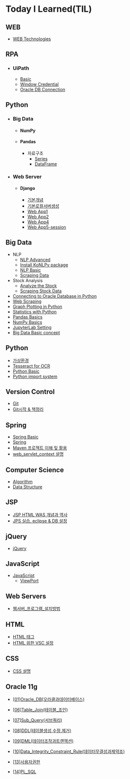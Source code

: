 # Today I Learned(TIL)

## WEB 
 - [WEB Technologies](https://github.com/MagnaPax/TIL/blob/master/WEB/WEB_Technologies.md)

## RPA
 - ### UiPath
   - [Basic](https://github.com/MagnaPax/TIL/blob/master/RPA/UiPath.md)
   - [Window Credential](https://github.com/MagnaPax/TIL/blob/master/RPA/WindowCredential.md)
   - [Oracle DB Connection](https://github.com/MagnaPax/TIL/blob/master/RPA/DB%EC%97%B0%EA%B2%B0.md)

## Python
 - ### Big Data
    - #### NumPy
    - #### Pandas
      - 자료구조
          - [Series](https://github.com/MagnaPax/TIL/blob/master/Python/Big%20Data/Series.md)
          - [DataFrame](https://github.com/MagnaPax/TIL/blob/master/Python/Big%20Data/DataFrame.md)


 - ### Web Server     
    - #### Django
      - [기본개념](https://github.com/MagnaPax/TIL/blob/master/Django/BasicConceptOfDjango.md)
      - [기본로컬서버생성](https://github.com/MagnaPax/TIL/blob/master/Django/%EB%A1%9C%EC%BB%AC%EC%84%9C%EB%B2%84%EC%83%9D%EC%84%B1.md)
      - [Web App1](https://github.com/MagnaPax/TIL/blob/master/Django/Django_WebApp01.md)
      - [Web App2](https://github.com/MagnaPax/TIL/blob/master/Django/Django_WebApp02.md)
      - [Web App4](https://github.com/MagnaPax/TIL/blob/master/Django/Django_WebApp04.md)
      - [Web App5-session](https://github.com/MagnaPax/TIL/blob/master/Django/login%20%EC%9B%B9%EC%95%B1%20%EC%8B%A4%ED%96%89%EC%88%9C%EC%84%9C.md)

## Big Data
 - NLP
    - [NLP Advanced](https://github.com/MagnaPax/TIL/blob/master/BigData/koMovAna.md)
    - [Install KoNLPy package](https://github.com/MagnaPax/TIL/blob/master/BigData/KoNLPy.md)
    - [NLP Basic](https://github.com/MagnaPax/TIL/blob/master/BigData/MovAna.md)
    - [Scraping Data](https://github.com/MagnaPax/TIL/blob/master/BigData/movrev.md)
 - Stock Analysis
    - [Analyze the Stock](https://github.com/MagnaPax/TIL/blob/master/BigData/stockAna.md)
    - [Scraping Stock Data](https://github.com/MagnaPax/TIL/blob/master/BigData/stockBasic.md)
 - [Connecting to Oracle Database in Python](https://github.com/MagnaPax/TIL/blob/master/BigData/Connecting%20to%20Oracle%20Database%20in%20Python.md)
 - [Web Scraping](https://github.com/MagnaPax/TIL/blob/master/BigData/Web_Scraping.md)
 - [Graph Plotting in Python]()
 - [Statistics with Python]()
 - [Pandas Basics]()
 - [NumPy Basics]()
 - [JupyterLab Setting](https://github.com/MagnaPax/TIL/blob/master/BigData/JupyterLab.md)
 - [Big Data Basic concept](https://github.com/MagnaPax/TIL/blob/master/BigData/BigData.md)

## Python
 - [가상환경](https://github.com/MagnaPax/TIL/blob/master/Python/virtual_env.md)
 - [Tesseract for OCR](https://github.com/MagnaPax/TIL/blob/master/Python/tesseract.md)
 - [Python Basic](https://github.com/MagnaPax/TIL/blob/master/Python/Python_Basic.md)
 - [Python import system](https://github.com/MagnaPax/TIL/blob/master/Python/python_import.md)

## Version Control
 - [Git](https://github.com/MagnaPax/TIL/blob/master/GIT/git.md)
 - [Git시작 & 책정리](https://github.com/MagnaPax/TIL/blob/master/GIT/git2.md)

## Spring
 - [Spring Basic](https://github.com/MagnaPax/TIL/blob/master/WEB/Spring_Framework/Spring%20Basic.md)
 - [Spring](https://github.com/MagnaPax/TIL/commit/27b86b491f9071b199d00b11df32682540811df3?short_path=f3c729c#diff-f3c729cd72c7d9b4f8551d8c42f5b48e)
 - [Maven 프로젝트 이해 및 활용](https://github.com/MagnaPax/TIL/blob/master/WEB/Spring_Framework/Maven%20%ED%94%84%EB%A1%9C%EC%A0%9D%ED%8A%B8%20%EC%9D%B4%ED%95%B4%20%EB%B0%8F%20%ED%99%9C%EC%9A%A9.md)
 - [web_servlet_context 설명](https://github.com/MagnaPax/TIL/blob/master/WEB/Spring_Framework/web_servlet_context%20%EC%84%A4%EB%AA%85.md)

## Computer Science
 - [Algorithm](https://github.com/MagnaPax/TIL/commit/1aa4a67c74cb450d0822d24382dce1f3a1dec874?short_path=994f8e0#diff-994f8e0f3e88eead8d28bd97ed4b2ffd)
 - [Data Structure]()

## JSP
  - [JSP HTML WAS 개념과 역사](https://github.com/MagnaPax/TIL/blob/master/WEB/JSP/jsp.md)
  - [JPS 실습. eclipse & DB 설정](https://github.com/MagnaPax/TIL/blob/master/WEB/JSP/DB_%EC%9D%B4%ED%81%B4%EB%A6%BD%EC%8A%A4%EC%84%A4%EC%A0%95.md)

## jQuery
  - [jQuery](https://github.com/MagnaPax/TIL/blob/master/WEB/jQuery/jQuery.md)

## JavaScript
  - [JavaScript](https://github.com/MagnaPax/TIL/blob/master/WEB/JavaScript/JavaScript.md)  
    - [ViewPort](https://github.com/MagnaPax/TIL/blob/master/WEB/JavaScript/ViewPort.md)


## Web Servers
  * [웹서버_프로그램_설치방법](https://github.com/MagnaPax/TIL/blob/master/WEB/Web%20Servers/%EC%9B%B9%EC%84%9C%EB%B2%84_%ED%94%84%EB%A1%9C%EA%B7%B8%EB%9E%A8_%EC%84%A4%EC%B9%98%EB%B0%A9%EB%B2%95.md)


## HTML
  * [HTML 태그](https://github.com/MagnaPax/TIL/blob/master/WEB/HTML/HTML%ED%83%9C%EA%B7%B8.md)
  * [HTML 위한 VSC 설정](https://github.com/MagnaPax/TIL/blob/master/WEB/HTML/html%EC%9C%84%ED%95%9CVSCode%EC%84%B8%ED%8C%85.md)


## CSS
  * [CSS 설명](https://github.com/MagnaPax/TIL/blob/master/WEB/CSS/CSS.md)


## Oracle 11g
* [[01]Oracle_DB(오라클과데이터베이스)](https://github.com/MagnaPax/TIL/blob/master/DB/Oracle_Programming/%5B01%5DOracle_DB(%EC%98%A4%EB%9D%BC%ED%81%B4%EA%B3%BC%EB%8D%B0%EC%9D%B4%ED%84%B0%EB%B2%A0%EC%9D%B4%EC%8A%A4).md)
 
* [[06]Table_Join(테이블_조인)](https://github.com/MagnaPax/TIL/blob/master/DB/Oracle_Programming/%5B06%5DTable_Join(%ED%85%8C%EC%9D%B4%EB%B8%94_%EC%A1%B0%EC%9D%B8).md)
 
* [[07]Sub_Query(서브쿼리)](https://github.com/MagnaPax/TIL/blob/master/DB/Oracle_Programming/%5B07%5DSub_Query(%EC%84%9C%EB%B8%8C%EC%BF%BC%EB%A6%AC).md)
 
* [[08]DDL(테이블생성,수정,제거)](https://github.com/MagnaPax/TIL/blob/master/DB/Oracle_Programming/%5B08%5DDDL(%ED%85%8C%EC%9D%B4%EB%B8%94%EC%83%9D%EC%84%B1%2C%EC%88%98%EC%A0%95%2C%EC%A0%9C%EA%B1%B0).md)
* [[09]DML(데이터조작과트랜잭션)](https://github.com/MagnaPax/TIL/blob/master/DB/Oracle_Programming/%5B09%5DDML(%EB%8D%B0%EC%9D%B4%ED%84%B0%EC%A1%B0%EC%9E%91%EA%B3%BC%ED%8A%B8%EB%9E%9C%EC%9E%AD%EC%85%98).md)
 
* [[10]Data_Integrity_Constraint_Rule(데이터무결성과제약조)](https://github.com/MagnaPax/TIL/blob/master/DB/Oracle_Programming/%5B10%5DData_Integrity_Constraint_Rule(%EB%8D%B0%EC%9D%B4%ED%84%B0%EB%AC%B4%EA%B2%B0%EC%84%B1%EA%B3%BC%EC%A0%9C%EC%95%BD%EC%A1%B0).md)
 
* [[13]사용자권한](https://github.com/MagnaPax/TIL/blob/master/DB/Oracle_Programming/%5B13%5D%EC%82%AC%EC%9A%A9%EC%9E%90%EA%B6%8C%ED%95%9C.md)

* [[14]PL_SQL](https://github.com/MagnaPax/TIL/blob/master/DB/Oracle_Programming/%5B14%5DPL_SQL.md)








<!--

* Security 학습
  * Stater Class
    * [Module 1](https://github.com/cheese10yun/TIL/blob/master/Spring/security/Starter%20Class/module-01.md)
    * 

-->